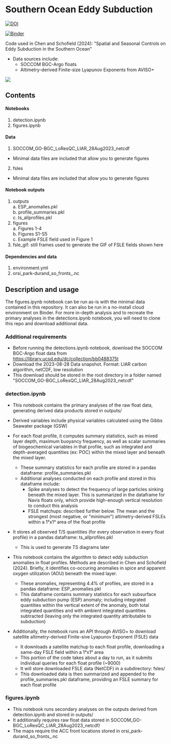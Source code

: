 # Southern Ocean Eddy Subduction
[![DOI](https://zenodo.org/badge/787440746.svg)](https://zenodo.org/doi/10.5281/zenodo.10999661)

[![Binder](https://mybinder.org/badge_logo.svg)](https://mybinder.org/v2/gh/mchen96/southern_ocean_eddy_subduction/main)

Code used in Chen and Schofield (2024): "Spatial and Seasonal Controls on Eddy Subduction in the Southern Ocean"

- Data sources include:
    - SOCCOM BGC-Argo floats
    - Altimetry-derived Finite-size Lyapunov Exponents from AVISO+
    
![](https://github.com/mchen96/southern_ocean_eddy_subduction/fsle_gif/fsle_gif.gif)

## Contents
#### Notebooks
1. detection.ipynb
2. figures.ipynb
#### Data
1. SOCCOM_GO-BGC_LoResQC_LIAR_28Aug2023_netcdf <br>
  - Minimal data files are included that allow you to generate figures
2. fsles <br>
  - Minimal data files are included that allow you to generate figures 
#### Notebook outputs
1. outputs <br>
  a. ESP\_anomalies.pkl <br>
  b. profile\_summaries.pkl <br>
  c. ts\_allprofiles.pkl <br>
2. figures <br>
  a. Figures 1-4 <br>
  b. Figures S1-S5 <br>
  c. Example FSLE field used in Figure 1 <br>
3. fsle\_gif: still frames used to generate the GIF of FSLE fields shown here  <br>

#### Dependencies and data
1. environment.yml
2. orsi\_park-durand\_so\_fronts\_.nc

## Description and usage
The figures.ipynb notebook can be run as-is with the minimal data contained in this repository. It can also be run in a no-install cloud environment on Binder. For more in-depth analysis and to recreate the primary analyses in the detections.ipynb notebook, you will need to clone this repo and download additional data.

### Additional requirements
- Before running the detections.ipynb notebook, download the SOCCOM BGC-Argo float data from https://library.ucsd.edu/dc/collection/bb0488375t 
- Download the  2023-08-28 Data snapshot. Format: LIAR carbon algorithm, netCDF, low resolution 
- This download should be stored in the root directory in a folder named "SOCCOM_GO-BGC_LoResQC_LIAR_28Aug2023_netcdf" 

### detection.ipynb
- This notebook contains the primary analyses of the raw float data, generating derived data products stored in outputs/

- Derived variables include physical variables calculated using the Gibbs Seawater package (GSW)

- For each float profile, it computes summary statistics, such as mixed layer depth, maximum buoyancy frequency, as well as scalar summaries of biogeochemical variables in that profile, such as integrated and depth-averaged quantities (ex: POC) within the mixed layer and beneath the mixed layer. 
    - These summary statistics for each profile are stored in a pandas dataframe: profile\_summaries.pkl
    - Additional analyses conducted on each profile and stored in this dataframe include:
        - Spike analyses to detect the frequency of large particles sinking beneath the mixed layer. This is summarized in the dataframe for Navis floats only, which provide high-enough vertical resolution to conduct this analysis
        - FSLE matchups: described further below. The mean and the strongest (most negative, or "minimum") altimetry-derived FSLEs within a 1°x1° area of the float profile
        
- It stores all observed T/S quantities (for every observation in every float profile) in a pandas dataframe: ts\_allprofiles.pkl
    - This is used to generate TS diagrams later
    
- This notebook contains the algorithm to detect eddy subduction anomalies in float profiles. Methods are described in Chen and Schofield (2024). Briefly, it identifies co-occuring anomalies in spice and apparent oxygen utilization (AOU) beneath the mixed layer.
    - These anomalies, representing 4.4% of profiles, are stored in a pandas dataframe: ESP\_anomalies.pkl
    - This dataframe contains summary statistics for each subsurface eddy subduction pump (ESP) anomaly; including integrated quantities within the vertical extent of the anomaly, both total integrated quantities and with ambient integrated quantities subtracted (leaving only the integrated quantity attributable to subduction)
    
- Additionally, the notebook runs an API through AVISO+ to download satellite altimetry-derived Finite-sive Lyapunov Exponent (FSLE) data
    - It downloads a satellite matchup to each float profile, downloading a same-day FSLE field within a 1°x1° area
    - This portion of the code takes about a day to run, as it submits individual queries for each float profile (~9000)
    - It will store downloaded FSLE data (NetCDF) in a subdirectory: fsles/
    - This downloaded data is then summarized and appended to the profile\_summaries.pkl dataframe, providing an FSLE summary for each float profile
    
### figures.ipynb
- This notebook runs secondary analyses on the outputs derived from detection.ipynb and stored in outputs/
- It additionally requires raw float data stored in SOCCOM_GO-BGC_LoResQC_LIAR_28Aug2023_netcdf/
- The maps require the ACC front locations stored in orsi\_park-durand\_so\_fronts\_.nc
    
